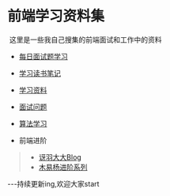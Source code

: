  #  前端学习资料集 #

  这里是一些我自己搜集的前端面试和工作中的资料
  
- [每日面试题学习](//github.com/LuoShengMen/StudyNotes/tree/master/DailyQuestion)

- [学习读书笔记](//github.com/LuoShengMen/StudyNotes/tree/master/readNotes)

- [学习资料](//github.com/LuoShengMen/StudyNotes/tree/master/learningMaterials/data.md)

- [面试问题](//github.com/LuoShengMen/StudyNotes/blob/master/InterviewQuestions/InterviewQuestions.md)

- [算法学习](https://github.com/LuoShengMen/StudyNotes/tree/master/algorithm)

- 前端进阶
 > * [讶羽大大Blog](https://github.com/mqyqingfeng/Blog)
 > * [木易杨进阶系列](https://github.com/yygmind/blog)
 
---持续更新ing,欢迎大家start

